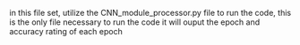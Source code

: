 in this file set, utilize the CNN_module_processor.py file to run the code, this is the only file necessary to run the code it will ouput the epoch and accuracy rating of each epoch
